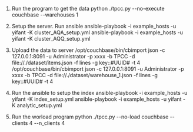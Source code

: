 1. Run the program to get the data
python ./tpcc.py --no-execute couchbase --warehouses 1

2. Setup the server. Run ansible
ansible-playbook -i example_hosts -u yifant -K  cluster_AQA_setup.yml
ansible-playbook -i example_hosts -u yifant -K  cluster_AQQ_setup.yml

3. Upload the data to server
/opt/couchbase/bin/cbimport json -c 127.0.0.1:8091 -u Administrator -p xxxx -b TPCC -d file://./dataset/items.json -f lines -g key::#UUID# -t 4
/opt/couchbase/bin/cbimport json -c 127.0.0.1:8091 -u Administrator -p xxxx -b TPCC -d file://./dataset/warehouse_1.json -f lines -g key::#UUID# -t 4


4. Run the ansible to setup the index
ansible-playbook -i example_hosts -u yifant -K  index_setup.yml
ansible-playbook -i example_hosts -u yifant -K  analytic_setup.yml

5. Run the worload program
python ./tpcc.py --no-load couchbase --clients 4 --n_clients 4
